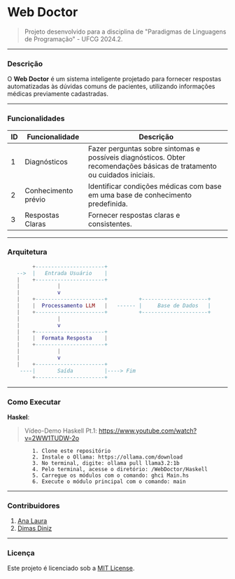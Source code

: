 # Web Doctor

> Projeto desenvolvido para a disciplina de "Paradigmas de Linguagens de Programação" - UFCG 2024.2.

---
### Descrição
O **Web Doctor** é um sistema inteligente projetado para fornecer respostas automatizadas às dúvidas comuns de pacientes, utilizando informações médicas previamente cadastradas. 

---
### Funcionalidades

| ID | Funcionalidade        | Descrição |
|----|----------------------|-------------|
| 1  | Diagnósticos        | Fazer perguntas sobre sintomas e possíveis diagnósticos. Obter recomendações básicas de tratamento ou cuidados iniciais. |
| 2  | Conhecimento prévio  | Identificar condições médicas com base em uma base de conhecimento predefinida. |
| 3  | Respostas Claras     | Fornecer respostas claras e consistentes. |

---
### Arquitetura

```lua
        +----------------------+
   -->  |   Entrada Usuário    |
   |    +----------------------+
   |            |
   |            v
   |    +----------------------+          +---------------------+
   |    |  Processamento LLM   |   ------ |     Base de Dados   |
   |    +----------------------+          +---------------------+
   |            |
   |            v
   |    +----------------------+
   |    |  Formata Resposta    |
   |    +----------------------+
   |            |
   |            v
   |    +----------------------+
    ----|       Saída          |----> Fim
        +----------------------+
```

---
### Como Executar

**Haskel**: <br>
> Vídeo-Demo Haskell Pt.1: https://www.youtube.com/watch?v=2WW1TUDW-2o

```shell
        1. Clone este repositório
        2. Instale o Ollama: https://ollama.com/download
        3. No terminal, digite: ollama pull llama3.2:1b
        4. Pelo terminal, acesse o diretório: /WebDoctor/Haskell
        5. Carregue os módulos com o comando: ghci Main.hs
        6. Execute o módulo principal com o comando: main
```

---
### Contribuidores
1. [Ana Laura](https://www.github.com/anabarrsm)
2. [Dimas Diniz](https://www.github.com/DimasGSD)

---
### Licença
Este projeto é licenciado sob a [MIT License](LICENSE).
